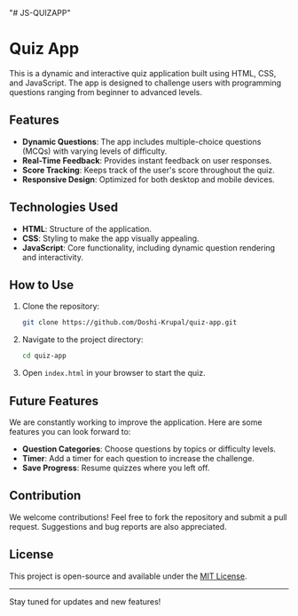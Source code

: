 "# JS-QUIZAPP" 


# Quiz App

This is a dynamic and interactive quiz application built using HTML, CSS, and JavaScript. The app is designed to challenge users with programming questions ranging from beginner to advanced levels.

## Features

- **Dynamic Questions**: The app includes multiple-choice questions (MCQs) with varying levels of difficulty.
- **Real-Time Feedback**: Provides instant feedback on user responses.
- **Score Tracking**: Keeps track of the user's score throughout the quiz.
- **Responsive Design**: Optimized for both desktop and mobile devices.

## Technologies Used

- **HTML**: Structure of the application.
- **CSS**: Styling to make the app visually appealing.
- **JavaScript**: Core functionality, including dynamic question rendering and interactivity.

## How to Use

1. Clone the repository:
   ```bash
   git clone https://github.com/Doshi-Krupal/quiz-app.git
   ```
2. Navigate to the project directory:
   ```bash
   cd quiz-app
   ```
3. Open `index.html` in your browser to start the quiz.

## Future Features

We are constantly working to improve the application. Here are some features you can look forward to:

- **Question Categories**: Choose questions by topics or difficulty levels.
- **Timer**: Add a timer for each question to increase the challenge.
- **Save Progress**: Resume quizzes where you left off.

## Contribution

We welcome contributions! Feel free to fork the repository and submit a pull request. Suggestions and bug reports are also appreciated.

## License

This project is open-source and available under the [MIT License](LICENSE).

---
Stay tuned for updates and new features!

